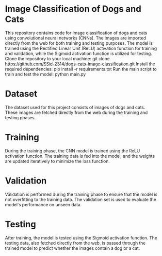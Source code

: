 # Image Classification of Dogs and Cats
This repository contains code for image classification of dogs and cats using convolutional neural networks (CNNs).
The images are imported directly from the web for both training and testing purposes.
The model is trained using the Rectified Linear Unit (ReLU) activation function for training and validation, while the Sigmoid activation function is utilized for testing.
Clone the repository to your local machine:  git clone https://github.com/SSid-2314/dogs-cats-image-classification.git
Install the required dependencies:  pip install -r requirements.txt
Run the main script to train and test the model:   python main.py

# Dataset
The dataset used for this project consists of images of dogs and cats. 
These images are fetched directly from the web during the training and testing phases.

# Training
During the training phase, the CNN model is trained using the ReLU activation function. 
The training data is fed into the model, and the weights are updated iteratively to minimize the loss function.

# Validation
Validation is performed during the training phase to ensure that the model is not overfitting to the training data. 
The validation set is used to evaluate the model's performance on unseen data.

# Testing
After training, the model is tested using the Sigmoid activation function.
The testing data, also fetched directly from the web, is passed through the trained model to predict whether the images contain a dog or a cat.
